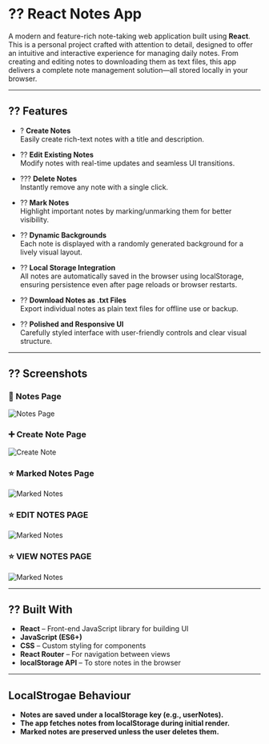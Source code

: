 # ?? React Notes App

A modern and feature-rich note-taking web application built using **React**. This is a personal project crafted with attention to detail, designed to offer an intuitive and interactive experience for managing daily notes. From creating and editing notes to downloading them as text files, this app delivers a complete note management solution—all stored locally in your browser.

---

## ?? Features

- ? **Create Notes**  
  Easily create rich-text notes with a title and description.

- ?? **Edit Existing Notes**  
  Modify notes with real-time updates and seamless UI transitions.

- ??? **Delete Notes**  
  Instantly remove any note with a single click.

- ?? **Mark Notes**  
  Highlight important notes by marking/unmarking them for better visibility.

- ?? **Dynamic Backgrounds**  
  Each note is displayed with a randomly generated background for a lively visual layout.

- ?? **Local Storage Integration**  
  All notes are automatically saved in the browser using localStorage, ensuring persistence even after page reloads or browser restarts.

- ?? **Download Notes as .txt Files**  
  Export individual notes as plain text files for offline use or backup.

- ?? **Polished and Responsive UI**  
  Carefully styled interface with user-friendly controls and clear visual structure.

---

## ?? Screenshots

### 📝 Notes Page

![Notes Page](https://ayaanfarrukh.github.io/React-Note-App/assets/screenshot4.png)

### ➕ Create Note Page

![Create Note](https://ayaanfarrukh.github.io/React-Note-App/assets/screenshot1.png)

### ⭐ Marked Notes Page

![Marked Notes](https://ayaanfarrukh.github.io/React-Note-App/assets/screenshot5.png)

### ⭐ EDIT NOTES PAGE

![Marked Notes](https://ayaanfarrukh.github.io/React-Note-App/assets/screenshot2.png)

### ⭐ VIEW NOTES PAGE

![Marked Notes](https://ayaanfarrukh.github.io/React-Note-App/assets/screenshot3.png)

---

## ?? Built With

- **React** – Front-end JavaScript library for building UI
- **JavaScript (ES6+)**
- **CSS** – Custom styling for components
- **React Router** – For navigation between views
- **localStorage API** – To store notes in the browser

---

## LocalStrogae Behaviour

- **Notes are saved under a localStorage key (e.g., userNotes).**
- **The app fetches notes from localStorage during initial render.**
- **Marked notes are preserved unless the user deletes them.**
